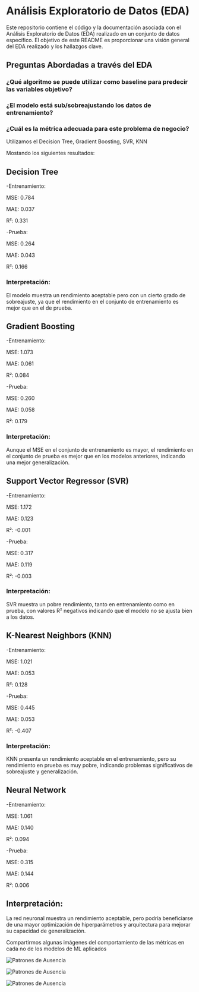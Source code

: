 # Análisis Exploratorio de Datos (EDA)

Este repositorio contiene el código y la documentación asociada con el Análisis Exploratorio de Datos (EDA) realizado en un conjunto de datos específico. El objetivo de este README es proporcionar una visión general del EDA realizado y los hallazgos clave.

## Preguntas Abordadas a través del EDA

### ¿Qué algoritmo se puede utilizar como baseline para predecir las variables objetivo? 

### ¿El modelo está sub/sobreajustando los datos de entrenamiento?

### ¿Cuál es la métrica adecuada para este problema de negocio? 


Utilizamos el Decision Tree, Gradient Boosting, SVR, KNN

Mostando los siguientes resultados:

## Decision Tree

-Entrenamiento:

MSE: 0.784

MAE: 0.037

R²: 0.331

-Prueba:

MSE: 0.264

MAE: 0.043

R²: 0.166

### Interpretación: 

El modelo muestra un rendimiento aceptable pero con un cierto grado de sobreajuste, ya que el rendimiento en el conjunto de entrenamiento es mejor que en el de prueba.

## Gradient Boosting

-Entrenamiento:

MSE: 1.073

MAE: 0.061

R²: 0.084

-Prueba:

MSE: 0.260

MAE: 0.058

R²: 0.179

### Interpretación: 

Aunque el MSE en el conjunto de entrenamiento es mayor, el rendimiento en el conjunto de prueba es mejor que en los modelos anteriores, indicando una mejor generalización.

## Support Vector Regressor (SVR)

-Entrenamiento:

MSE: 1.172

MAE: 0.123

R²: -0.001

-Prueba:

MSE: 0.317

MAE: 0.119

R²: -0.003

### Interpretación: 

SVR muestra un pobre rendimiento, tanto en entrenamiento como en prueba, con valores R² negativos indicando que el modelo no se ajusta bien a los datos.

## K-Nearest Neighbors (KNN)

-Entrenamiento:

MSE: 1.021

MAE: 0.053

R²: 0.128

-Prueba:

MSE: 0.445

MAE: 0.053

R²: -0.407

### Interpretación: 

KNN presenta un rendimiento aceptable en el entrenamiento, pero su rendimiento en prueba es muy pobre, indicando problemas significativos de sobreajuste y generalización.

## Neural Network

-Entrenamiento:

MSE: 1.061

MAE: 0.140

R²: 0.094

-Prueba:

MSE: 0.315

MAE: 0.144

R²: 0.006

## Interpretación: 

La red neuronal muestra un rendimiento aceptable, pero podría beneficiarse de una mayor optimización de hiperparámetros y arquitectura para mejorar su capacidad de generalización.

Compartirmos algunas imágenes del comportamiento de las métricas en cada no de los modelos de ML aplicados

  ![Patrones de Ausencia](https://github.com/JulioQuintanaGarcia/ProyectoIntegradorE30/blob/main/images/MSE.png)

  ![Patrones de Ausencia](https://github.com/JulioQuintanaGarcia/ProyectoIntegradorE30/blob/main/images/MAE.png)

  ![Patrones de Ausencia](https://github.com/JulioQuintanaGarcia/ProyectoIntegradorE30/blob/main/images/R2.png)
